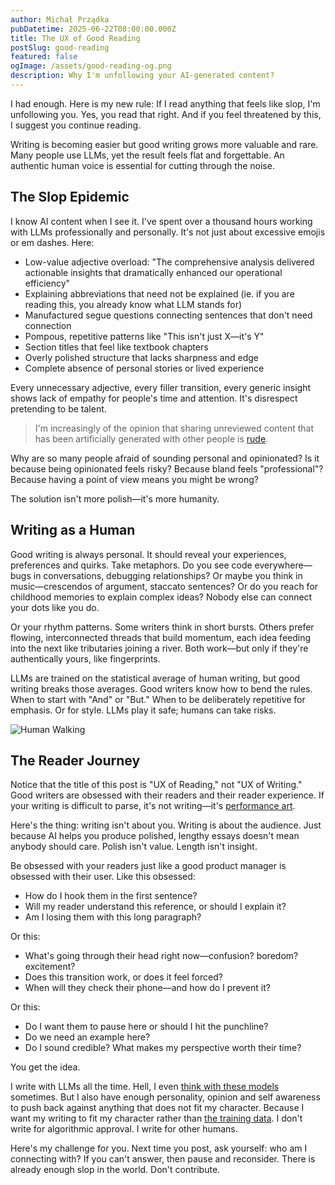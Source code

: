 ```yaml
---
author: Michał Prządka
pubDatetime: 2025-06-22T08:00:00.000Z
title: The UX of Good Reading
postSlug: good-reading
featured: false
ogImage: /assets/good-reading-og.png
description: Why I'm unfollowing your AI-generated content?
---
```


I had enough. Here is my new rule: If I read anything that feels like slop, I'm unfollowing you. Yes, you read that right. And if you feel threatened by this, I suggest you continue reading.

Writing is becoming easier but good writing grows more valuable and rare. Many people use LLMs, yet the result feels flat and forgettable. An authentic human voice is essential for cutting through the noise.

## The Slop Epidemic

I know AI content when I see it. I've spent over a thousand hours working with LLMs professionally and personally. It's not just about excessive emojis or em dashes. Here:

- Low-value adjective overload: "The comprehensive analysis delivered actionable insights that dramatically enhanced our operational efficiency"
- Explaining abbreviations that need not be explained (ie. if you are reading this, you already know what LLM stands for)
- Manufactured segue questions connecting sentences that don't need connection
- Pompous, repetitive patterns like "This isn't just X—it's Y"
- Section titles that feel like textbook chapters
- Overly polished structure that lacks sharpness and edge
- Complete absence of personal stories or lived experience

Every unnecessary adjective, every filler transition, every generic insight shows lack of empathy for people's time and attention. It's disrespect pretending to be talent.

> I'm increasingly of the opinion that sharing unreviewed content that has been artificially generated with other people is [rude](https://simonwillison.net/2024/May/8/slop/).

Why are so many people afraid of sounding personal and opinionated? Is it because being opinionated feels risky? Because bland feels "professional"? Because having a point of view means you might be wrong?

The solution isn't more polish—it's more humanity.

## Writing as a Human

Good writing is always personal. It should reveal your experiences, preferences and quirks. Take metaphors. Do you see code everywhere—bugs in conversations, debugging relationships? Or maybe you think in music—crescendos of argument, staccato sentences? Or do you reach for childhood memories to explain complex ideas? Nobody else can connect your dots like you do.

Or your rhythm patterns. Some writers think in short bursts. Others prefer flowing, interconnected threads that build momentum, each idea feeding into the next like tributaries joining a river. Both work—but only if they're authentically yours, like fingerprints.

LLMs are trained on the statistical average of human writing, but good writing breaks those averages. Good writers know how to bend the rules. When to start with "And" or "But." When to be deliberately repetitive for emphasis. Or for style. LLMs play it safe; humans can take risks.

![Human Walking](/assets/man-walking-patterns.png)

## The Reader Journey

Notice that the title of this post is "UX of Reading," not "UX of Writing." Good writers are obsessed with their readers and their reader experience. If your writing is difficult to parse, it's not writing—it's [performance art](<https://en.wikipedia.org/wiki/Ulysses_(novel)>).

Here's the thing: writing isn't about you. Writing is about the audience. Just because AI helps you produce polished, lengthy essays doesn't mean anybody should care. Polish isn't value. Length isn't insight.

Be obsessed with your readers just like a good product manager is obsessed with their user. Like this obsessed:

- How do I hook them in the first sentence?
- Will my reader understand this reference, or should I explain it?
- Am I losing them with this long paragraph?

Or this:

- What's going through their head right now—confusion? boredom? excitement?
- Does this transition work, or does it feel forced?
- When will they check their phone—and how do I prevent it?

Or this:

- Do I want them to pause here or should I hit the punchline?
- Do we need an example here?
- Do I sound credible? What makes my perspective worth their time?

You get the idea.

I write with LLMs all the time. Hell, I even [think with these models](https://blog.michalprzadka.com/posts/thinking-with-llms/) sometimes. But I also have enough personality, opinion and self awareness to push back against anything that does not fit my character. Because I want my writing to fit my character rather than [the training data](https://en.wikipedia.org/wiki/Overfitting). I don't write for algorithmic approval. I write for other humans.

Here's my challenge for you. Next time you post, ask yourself: who am I connecting with? If you can't answer, then pause and reconsider. There is already enough slop in the world. Don't contribute.
